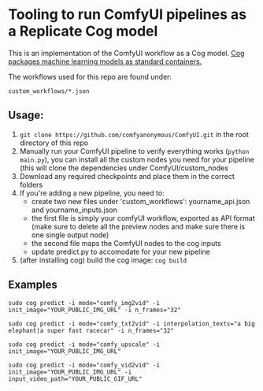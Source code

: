 # Tooling to run ComfyUI pipelines as a Replicate Cog model

This is an implementation of the ComfyUI workflow as a Cog model. [Cog packages machine learning models as standard containers.](https://github.com/replicate/cog)

The workflows used for this repo are found under:

    custom_workflows/*.json

## Usage:
1. `git clone https://github.com/comfyanonymous/ComfyUI.git` in the root directory of this repo
2. Manually run your ComfyUI pipeline to verify everything works (`python main.py`), you can install all the custom nodes you need for your pipeline (this will clone the dependencies under ComfyUI/custom_nodes
3. Download any required checkpoints and place them in the correct folders
4. If you're adding a new pipeline, you need to:
    - create two new files under 'custom_workflows': yourname_api.json and yourname_inputs.json
    - the first file is simply your comfyUI workflow, exported as API format (make sure to delete all the preview nodes and make sure there is one single output node)
    - the second file maps the ComfyUI nodes to the cog inputs
    - update predict.py to accomodate for your new pipeline
5. (after installing cog) build the cog image: ``cog build``
  
## Examples

`sudo cog predict -i mode="comfy_img2vid" -i init_image="YOUR_PUBLIC_IMG_URL" -i n_frames="32"`

``sudo cog predict -i mode="comfy_txt2vid" -i interpolation_texts="a big elephant|a super fast racecar" -i n_frames="32"``

``sudo cog predict -i mode="comfy_upscale" -i init_image="YOUR_PUBLIC_IMG_URL"``

``sudo cog predict -i mode="comfy_vid2vid" -i init_image="YOUR_PUBLIC_IMG_URL" -i input_video_path="YOUR_PUBLIC_GIF_URL"``
